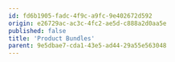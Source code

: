 ```yaml
---
id: fd6b1905-fadc-4f9c-a9fc-9e402672d592
origin: e26729ac-ac3c-4fc2-ae5d-c888a2d0aa5e
published: false
title: 'Product Bundles'
parent: 9e5dbae7-cda1-43e5-ad44-29a55e563048
---
```

